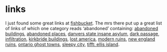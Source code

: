 <!--
  id: 248
  date: 2004-12-09T10:14:05
  modified: 2004-12-09T10:14:05
  slug: links
  type: post
  excerpt: <p>I just found some great links at fishbucket. The mrs there put up a great list of links of which one category reads &#8216;abandoned&#8217; containing: abandoned buildings, abandoned places, danvers state insane asylum, dark passage, infiltration, kirkbride buildings, lost america, modern ruins, new england ruins, ontario ghost towns, sleepy city, tifft: ellis island.</p> 
  content: <p>I just found some great links at <a href="http://www.fishbucket.net/" target="_blank">fishbucket</a>. The mrs there put up a great list of links of which one category reads &#8216;abandoned&#8217; containing: <a href="http://www.graveaddiction.com/abindex.html">abandoned buildings</a>, <a href="http://www.abandoned-places.com/">abandoned places</a>, <a href="http://www.danvers-state-ia.com/">danvers state insane asylum</a>, <a href="http://www.darkpassage.com/">dark passage</a>, <a href="http://www.infiltration.org/">infiltration</a>, <a href="http://www.kirkbridebuildings.com/">kirkbride buildings</a>, <a href="http://www.lostamerica.com/lostframe.html">lost america</a>, <a href="http://oboylephoto.com/ruins/">modern ruins</a>, <a href="http://www.newenglandruins.com/">new england ruins</a>, <a href="http://www.ontarioghosttowns.com/">ontario ghost towns</a>, <a href="http://www.dsankt.com/">sleepy city</a>, <a href="http://www.tifft.com/ellis.html">tifft: ellis island</a>.</p> 
  categories: link
  tags: 
-->

# links

<p>I just found some great links at <a href="http://www.fishbucket.net/" target="_blank">fishbucket</a>. The mrs there put up a great list of links of which one category reads &#8216;abandoned&#8217; containing: <a href="http://www.graveaddiction.com/abindex.html">abandoned buildings</a>, <a href="http://www.abandoned-places.com/">abandoned places</a>, <a href="http://www.danvers-state-ia.com/">danvers state insane asylum</a>, <a href="http://www.darkpassage.com/">dark passage</a>, <a href="http://www.infiltration.org/">infiltration</a>, <a href="http://www.kirkbridebuildings.com/">kirkbride buildings</a>, <a href="http://www.lostamerica.com/lostframe.html">lost america</a>, <a href="http://oboylephoto.com/ruins/">modern ruins</a>, <a href="http://www.newenglandruins.com/">new england ruins</a>, <a href="http://www.ontarioghosttowns.com/">ontario ghost towns</a>, <a href="http://www.dsankt.com/">sleepy city</a>, <a href="http://www.tifft.com/ellis.html">tifft: ellis island</a>.</p>

